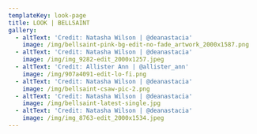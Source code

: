 ```yaml
---
templateKey: look-page
title: LOOK | BELLSAINT
gallery:
  - altText: 'Credit: Natasha Wilson | @deanastacia'
    image: /img/bellsaint-pink-bg-edit-no-fade_artwork_2000x1587.png
  - altText: 'Credit: Natasha Wilson | @deanastacia'
    image: /img/img_9282-edit_2000x1257.jpeg
  - altText: 'Credit: Allister Ann | @allister_ann'
    image: /img/907a4091-edit-lo-fi.png
  - altText: 'Credit: Natasha Wilson | @deanastacia'
    image: /img/bellsaint-csaw-pic-2.png
  - altText: 'Credit: Natasha Wilson | @deanastacia'
    image: /img/bellsaint-latest-single.jpg
  - altText: 'Credit: Natasha Wilson | @deanastacia'
    image: /img/img_8763-edit_2000x1534.jpeg
---
```



